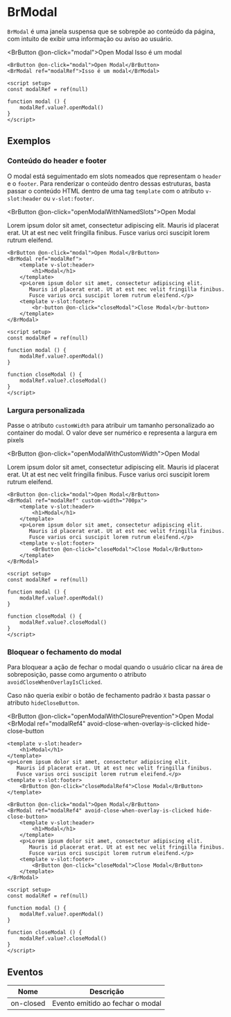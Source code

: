 <script setup>
import { ref } from 'vue'
import BrModal from '../../src/components/modal/BrModal.vue'
import BrButton from '../../src/components/button/BrButton.vue'

const modalRef = ref(null)
const modalRef2 = ref(null)
const modalRef3 = ref(null)
const modalRef4 = ref(null)

function modal () {
	modalRef.value?.openModal()
}

function openModalWithNamedSlots () {
	modalRef2.value?.openModal()
}

function openModalWithCustomWidth () {
	modalRef3.value?.openModal()
}

function openModalWithClosurePrevention () {
	modalRef4.value?.openModal()
}

function closeModalRef2 () {
	modalRef2.value?.closeModal()
}

function closeModalRef3 () {
	modalRef3.value?.closeModal()
}

function closeModalRef4 () {
	modalRef4.value?.closeModal()
}

</script>

# BrModal <Badge type="warning" text="alpha" />

`BrModal` é uma janela suspensa que se sobrepõe ao conteúdo da página, com intuito de exibir uma informação ou aviso ao usuário.

<BrButton @on-click="modal">Open Modal</BrButton>
<BrModal ref="modalRef">Isso é um modal</BrModal>

```vue
<BrButton @on-click="modal">Open Modal</BrButton>
<BrModal ref="modalRef">Isso é um modal</BrModal>

<script setup>
const modalRef = ref(null)

function modal () {
	modalRef.value?.openModal()
}
</script>
```

## Exemplos

### Conteúdo do header e footer

O modal está seguimentado em slots nomeados que representam o `header` e o `footer`. Para renderizar o conteúdo dentro dessas estruturas, basta passar o conteúdo HTML dentro de uma tag `template` com o atributo `v-slot:header` ou `v-slot:footer`.

<BrButton @on-click="openModalWithNamedSlots">Open Modal</BrButton>
<BrModal ref="modalRef2">
	<template v-slot:header>
		<h1>Modal</h1>
	</template>
	<p>Lorem ipsum dolor sit amet, consectetur adipiscing elit. 
	   Mauris id placerat erat. Ut at est nec velit fringilla finibus. 
	   Fusce varius orci suscipit lorem rutrum eleifend.</p>
	<template v-slot:footer>
		<BrButton @on-click="closeModalRef2">Close Modal</BrButton>
	</template>
</BrModal>

```vue
<BrButton @on-click="modal">Open Modal</BrButton>
<BrModal ref="modalRef">
	<template v-slot:header>
		<h1>Modal</h1>
	</template>
	<p>Lorem ipsum dolor sit amet, consectetur adipiscing elit. 
	   Mauris id placerat erat. Ut at est nec velit fringilla finibus. 
	   Fusce varius orci suscipit lorem rutrum eleifend.</p>
	<template v-slot:footer>
		<br-button @on-click="closeModal">Close Modal</br-button>
	</template>
</BrModal>

<script setup>
const modalRef = ref(null)

function modal () {
	modalRef.value?.openModal()
}

function closeModal () {
	modalRef.value?.closeModal()
}
</script>
```

### Largura personalizada

Passe o atributo `customWidth` para atribuir um tamanho personalizado ao container do modal. O valor deve ser numérico e representa a largura em pixels

<BrButton @on-click="openModalWithCustomWidth">Open Modal</BrButton>
<BrModal ref="modalRef3" custom-width="700px">
	<template v-slot:header>
		<h1>Modal</h1>
	</template>
	<p>Lorem ipsum dolor sit amet, consectetur adipiscing elit. 
	   Mauris id placerat erat. Ut at est nec velit fringilla finibus. 
	   Fusce varius orci suscipit lorem rutrum eleifend.</p>
	<template v-slot:footer>
		<BrButton @on-click="closeModalRef3">Close Modal</BrButton>
	</template>
</BrModal>

```vue
<BrButton @on-click="modal">Open Modal</BrButton>
<BrModal ref="modalRef" custom-width="700px">
	<template v-slot:header>
		<h1>Modal</h1>
	</template>
	<p>Lorem ipsum dolor sit amet, consectetur adipiscing elit. 
	   Mauris id placerat erat. Ut at est nec velit fringilla finibus. 
	   Fusce varius orci suscipit lorem rutrum eleifend.</p>
	<template v-slot:footer>
		<BrButton @on-click="closeModal">Close Modal</BrButton>
	</template>
</BrModal>

<script setup>
const modalRef = ref(null)

function modal () {
	modalRef.value?.openModal()
}

function closeModal () {
	modalRef.value?.closeModal()
}
</script>
```

### Bloquear o fechamento do modal

Para bloquear a ação de fechar o modal quando o usuário clicar na área de sobreposição, passe como argumento o atributo `avoidCloseWhenOverlayIsClicked`. 

Caso não queria exibir o botão de fechamento padrão `X` basta passar o atributo `hideCloseButton`.

<BrButton @on-click="openModalWithClosurePrevention">Open Modal</BrButton>
<BrModal ref="modalRef4" 
	avoid-close-when-overlay-is-clicked 
	hide-close-button
>
	<template v-slot:header>
		<h1>Modal</h1>
	</template>
	<p>Lorem ipsum dolor sit amet, consectetur adipiscing elit. 
	   Mauris id placerat erat. Ut at est nec velit fringilla finibus. 
	   Fusce varius orci suscipit lorem rutrum eleifend.</p>
	<template v-slot:footer>
		<BrButton @on-click="closeModalRef4">Close Modal</BrButton>
	</template>
</BrModal>

```vue
<BrButton @on-click="modal">Open Modal</BrButton>
<BrModal ref="modalRef4" avoid-close-when-overlay-is-clicked hide-close-button>
	<template v-slot:header>
		<h1>Modal</h1>
	</template>
	<p>Lorem ipsum dolor sit amet, consectetur adipiscing elit. 
	   Mauris id placerat erat. Ut at est nec velit fringilla finibus. 
	   Fusce varius orci suscipit lorem rutrum eleifend.</p>
	<template v-slot:footer>
		<BrButton @on-click="closeModal">Close Modal</BrButton>
	</template>
</BrModal>

<script setup>
const modalRef = ref(null)

function modal () {
	modalRef.value?.openModal()
}

function closeModal () {
	modalRef.value?.closeModal()
}
</script>
```
## Eventos

| Nome          | Descrição                                                                              |
| ------------- | :------------------------------------------------------------------------------------: |
| on-closed     | Evento emitido ao fechar o modal                                                       |

<style lang="scss">
@import '../../src/styles/index.scss'
</style>